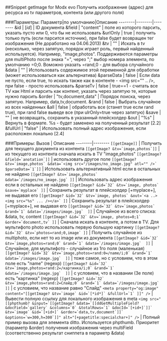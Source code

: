 ##Snippet getImage for Modx evo 
Получить изображение (адрес) для ресурса из tv параметров, контента (или другого поля)

###Параметры:
Параметр|по умолчанию|Описание
--------|--------|--------
&id        | [*id*]             |  ID документа
&field     | "content"          |  поле из которого парсить, указать пусто или 0, что бы не использовать
&urlOnly   | true               |  получить только путь (если парсится источник), при false будет возвращен тег изображения (Не доработано на 04.06.2013)
&tv        | ""                 |  Искать в tv (несколько, через запятую, порядок играет роль, первый найденный используется). Например, "image,photos". Поддерживются параметры для multiPhoto после знака "=", через ";" выбор номера элемента, по умолчанию =0;0. Воможно указать =rand,0 - для выбора случайного
&data      | ""                 |  Использовать содержимое этой переменной для обработки (может использоваться как альтернатива)
&parseData | false              |  Если data не пусто, если true, то искать также как в контенте - <img src="" .. /&gt;, при false - просто использовать
&parseTv   | false              |  true==1 - считать все TV как Html и парсить как контент, указать через запятую те, которые нужно парсить
&order     | "tv,document,data" |  Порядок поиска, через запятую. Например, data,tv,document.
&rand      |  false             |  Выбрать случайное из всех найденных
&all       |  false             |  обработать все (станет true если rand true), при rand false выведе все (при ulrOnly=true через запятую)
&save      |  ""                |  не возвращать, сохранить в указанный плейсхолдер
&out       | "%s"               |  Вернуть в формате. %s - будет заменено на полученный результат [2.2]
&fullUrl   | "false"            |  Использовать полный адрес изображения, если расположен локально [2.4]

###Примеры:
Вызов   |  Описание
--------|--------
```[[getImage]]``` | Получить для текущего документа из контента
```[[getImage? &tv=`image,photos`]]``` | из текущего из контента сначала искать в TV "image,photos"
```[[getImage? &field=`anotation`]]``` | использовать другое поле
```[[getImage? &tv=`image,photos` &data=`<img src="/images/no_image.jpg" atl="" />` $parseData=`1`]]```  | Использовать альтернативный html если в остальных не найдено
```[[getImage? &tv=`image,photos` &data=`/images/no_image.jpg` ]]``` | Использовать адрес изображения если в остальных не найдено
```[[getImage? &id=`32` &tv=`image, photos` &save=`myplace` ]]```  | Сохранить результат в плейсхолдер [+myplace+], не выдавая его
```[[getImage? &id=`32` &tv=`image, photos` &out=`<a ..><img src="%s" ... /></a>` ]]``` | Сохранить результат в плейсхолдер [+myplace+], не выдавая его
```[[getImage? &id=`32` &tv=`image,photos` &rand=`1` &data=`/images/image.jpg`  ]]``` | Случайное из всего списка: &data, tv, content
```[[getImage? &id=`32` &tv=`image, photos=0;1` &order=`document,tv` ]]``` | Сначала искать в контенте, а потом в TV. Для мультифото photo использовать первую большую картинку
```[[getImage? &id=`32` &tv=`photos=rand;0,image` ]]``` | Получить случайное из multiphoto, если нет то из image или из документа
```[[getImage? &id=`32` &tv=`image,photos=rand;0` &rand=`1` &data=`/images/image.jpg`  ]]``` | Случайное, для мультифото - случайное из 1го поля (маленькая)
```[[getImage? &id=`32` &tv=`image,photos=rand:0=/name/i;0` &rand=`1` &data=`/images/image.jpg`  ]]``` | тоже самое, но с условием, что в этом поле есть "name" (regexp)
```[[getImage? &id=`32` &tv=`image,photos=rand:2=/картинка/i;0` &rand=`1` &data=`/images/image.jpg`  ]]``` | с условием, что в названии (3е поле) есть "картинка" (regexp)
```[[getImage? &id=`32` &tv=`image,photos=rand:2=Слайд;0` &rand=`1` &data=`/images/image.jpg`  ]]``` |  с условием, что название равно "Слайд"
```<meta property="og:image" content="[[getImage? &tv=`image` &id=`[*id*]` &fullUrl=`1` ]]" />```  |  Вывести полную ссылку для локального изображения в meta
```<img src="[[phpthumb? &input=`[[getImage? &data=`[[ddGetMultipleField? &docField=`gallery` &columns=`0` &totalRows=`1` &docId=`[+id+]`]]` &tv=`image` &id=`[+id+]` &order=`data,tv,document`]]` &options=`w=300,h=300`]]" alt="[+pagetitle:specialchar+]" />``` | Полный пример вызова для элемента ditto. Используется phpthumb. Приоритет (параметр &order) получения изображения через multiField (соответственно результат сниппета в параметр &data)